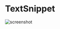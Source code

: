 # TextSnippet

![screenshot](https://cloud.githubusercontent.com/assets/1153134/12583324/7756a38a-c485-11e5-9388-3b5c61743905.gif)
